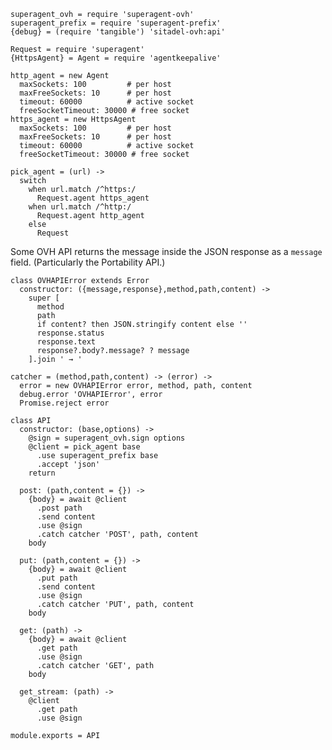    superagent_ovh = require 'superagent-ovh'
    superagent_prefix = require 'superagent-prefix'
    {debug} = (require 'tangible') 'sitadel-ovh:api'

    Request = require 'superagent'
    {HttpsAgent} = Agent = require 'agentkeepalive'

    http_agent = new Agent
      maxSockets: 100         # per host
      maxFreeSockets: 10      # per host
      timeout: 60000          # active socket
      freeSocketTimeout: 30000 # free socket
    https_agent = new HttpsAgent
      maxSockets: 100         # per host
      maxFreeSockets: 10      # per host
      timeout: 60000          # active socket
      freeSocketTimeout: 30000 # free socket

    pick_agent = (url) ->
      switch
        when url.match /^https:/
          Request.agent https_agent
        when url.match /^http:/
          Request.agent http_agent
        else
          Request

Some OVH API returns the message inside the JSON response as a `message` field.
(Particularly the Portability API.)

    class OVHAPIError extends Error
      constructor: ({message,response},method,path,content) ->
        super [
          method
          path
          if content? then JSON.stringify content else ''
          response.status
          response.text
          response?.body?.message? ? message
        ].join ' → '

    catcher = (method,path,content) -> (error) ->
      error = new OVHAPIError error, method, path, content
      debug.error 'OVHAPIError', error
      Promise.reject error

    class API
      constructor: (base,options) ->
        @sign = superagent_ovh.sign options
        @client = pick_agent base
          .use superagent_prefix base
          .accept 'json'
        return

      post: (path,content = {}) ->
        {body} = await @client
          .post path
          .send content
          .use @sign
          .catch catcher 'POST', path, content
        body

      put: (path,content = {}) ->
        {body} = await @client
          .put path
          .send content
          .use @sign
          .catch catcher 'PUT', path, content
        body

      get: (path) ->
        {body} = await @client
          .get path
          .use @sign
          .catch catcher 'GET', path
        body

      get_stream: (path) ->
        @client
          .get path
          .use @sign

    module.exports = API
